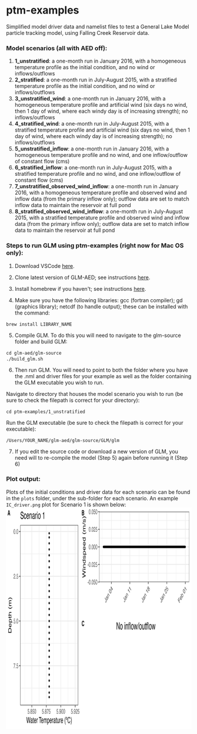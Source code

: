 # ptm-examples
Simplified model driver data and namelist files to test a General Lake Model particle tracking model, using Falling Creek Reservoir data.

### Model scenarios (all with AED off):
1. **1_unstratified**: a one-month run in January 2016, with a homogeneous temperature profile as the initial condition, and no wind or inflows/outflows
2. **2_stratified**: a one-month run in July-August 2015, with a stratified temperature profile as the initial condition, and no wind or inflows/outflows
3. **3_unstratified_wind**: a one-month run in January 2016, with a homogeneous temperature profile and artificial wind (six days no wind, then 1 day of wind, where each windy day is of increasing strength); no inflows/outflows
4. **4_stratified_wind**: a one-month run in July-August 2015, with a stratified temperature profile and artificial wind (six days no wind, then 1 day of wind, where each windy day is of increasing strength); no inflows/outflows
5. **5_unstratified_inflow**: a one-month run in January 2016, with a homogeneous temperature profile and no wind, and one inflow/outflow of constant flow (cms)
6. **6_stratified_inflow**: a one-month run in July-August 2015, with a stratified temperature profile and no wind, and one inflow/outflow of constant flow (cms)
7. **7_unstratified_observed_wind_inflow**: a one-month run in January 2016, with a homogeneous temperature profile and observed wind and inflow data (from the primary inflow only); outflow data are set to match inflow data to maintain the reservoir at full pond
8. **8_stratified_observed_wind_inflow**: a one-month run in July-August 2015, with a stratified temperature profile and observed wind and inflow data (from the primary inflow only); outflow data are set to match inflow data to maintain the reservoir at full pond

### Steps to run GLM using ptm-examples (right now for Mac OS only):

1. Download VSCode [here](https://code.visualstudio.com/). 

2. Clone latest version of GLM-AED; see instructions [here](https://github.com/AquaticEcoDynamics/GLM?tab=readme-ov-file). 

3. Install homebrew if you haven't; see instructions [here](https://brew.sh/). 

4. Make sure you have the following libraries: gcc (fortran compiler); gd (graphics library); netcdf (to handle output); these can be installed with the command:
```
brew install LIBRARY_NAME
```

5. Compile GLM. To do this you will need to navigate to the glm-source folder and build GLM:
```
cd glm-aed/glm-source
./build_glm.sh
```

6. Then run GLM. You will need to point to both the folder where you have the .nml and driver files for your example as well as the folder containing the GLM executable you wish to run.

Navigate to directory that houses the model scenario you wish to run (be sure to check the filepath is correct for your directory):
```
cd ptm-examples/1_unstratified
```
Run the GLM executable (be sure to check the filepath is correct for your executable):
```
/Users/YOUR_NAME/glm-aed/glm-source/GLM/glm
```

7. If you edit the source code or download a new version of GLM, you need will to re-compile the model (Step 5) again before running it (Step 6)

### Plot output:
Plots of the initial conditions and driver data for each scenario can be found in the `plots` folder, under the sub-folder for each scenario. An example `IC_driver.png` plot for Scenario 1 is shown below:
<img src="plots/1_unstratified/IC_drivers.png" align="center" height="600" width="950">